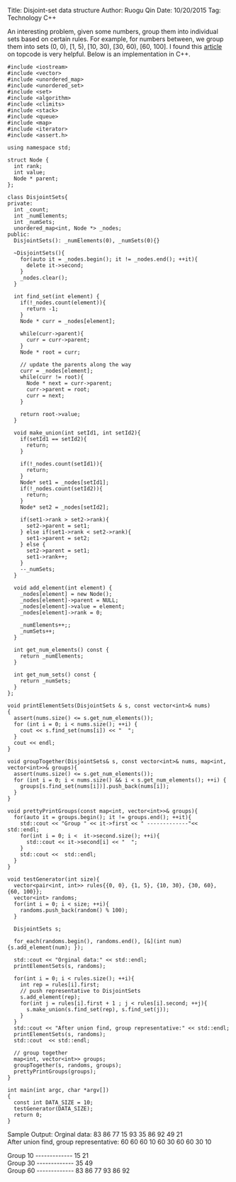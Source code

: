 Title: Disjoint-set data structure
Author: Ruogu Qin
Date: 10/20/2015
Tag: Technology
     C++

An interesting problem, given some numbers, group them into individual sets based on certain rules. For example, for numbers between, we group them into sets (0, 0), [1, 5), [10, 30), [30, 60), [60, 100]. I found this [article](https://www.topcoder.com/community/data-science/data-science-tutorials/disjoint-set-data-structures/) on topcode is very helpful. Below is an implementation in C++.

~~~~{.cpp}
#include <iostream>
#include <vector>
#include <unordered_map>
#include <unordered_set>
#include <set>
#include <algorithm>
#include <climits>
#include <stack>
#include <queue>
#include <map>
#include <iterator>
#include <assert.h>

using namespace std;

struct Node {
  int rank;
  int value;
  Node * parent;
};

class DisjointSets{
private:
  int _count;
  int _numElements;
  int _numSets;
  unordered_map<int, Node *> _nodes;
public:
  DisjointSets(): _numElements(0), _numSets(0){}

  ~DisjointSets(){
    for(auto it = _nodes.begin(); it != _nodes.end(); ++it){
      delete it->second;
    }
    _nodes.clear();
  }

  int find_set(int element) {
    if(!_nodes.count(element)){
      return -1;
    }
    Node * curr = _nodes[element];

    while(curr->parent){
      curr = curr->parent;
    }
    Node * root = curr;

    // update the parents along the way
    curr = _nodes[element];
    while(curr != root){
      Node * next = curr->parent;
      curr->parent = root;
      curr = next;
    }

    return root->value;
  }

  void make_union(int setId1, int setId2){
    if(setId1 == setId2){
      return;
    }

    if(!_nodes.count(setId1)){
      return;
    }
    Node* set1 = _nodes[setId1];
    if(!_nodes.count(setId2)){
      return;
    }
    Node* set2 = _nodes[setId2];

    if(set1->rank > set2->rank){
      set2->parent = set1;
    } else if(set1->rank < set2->rank){
      set1->parent = set2;
    } else {
      set2->parent = set1;
      set1->rank++;
    }
    --_numSets;
  }

  void add_element(int element) {
    _nodes[element] = new Node();
    _nodes[element]->parent = NULL;
    _nodes[element]->value = element;
    _nodes[element]->rank = 0;

    _numElements++;;
    _numSets++;
  }

  int get_num_elements() const {
    return _numElements;
  }

  int get_num_sets() const {
    return _numSets;
  }
};

void printElementSets(DisjointSets & s, const vector<int>& nums)
{
  assert(nums.size() <= s.get_num_elements());
  for (int i = 0; i < nums.size(); ++i) {
    cout << s.find_set(nums[i]) << "  ";
  }
  cout << endl;
}

void groupTogether(DisjointSets& s, const vector<int>& nums, map<int, vector<int>>& groups){
  assert(nums.size() <= s.get_num_elements());
  for (int i = 0; i < nums.size() && i < s.get_num_elements(); ++i) {
    groups[s.find_set(nums[i])].push_back(nums[i]);
  }
}

void prettyPrintGroups(const map<int, vector<int>>& groups){
  for(auto it = groups.begin(); it != groups.end(); ++it){
    std::cout << "Group " << it->first << " -------------"<< std::endl;
    for(int i = 0; i <  it->second.size(); ++i){
      std::cout << it->second[i] << "  ";
    }
    std::cout <<  std::endl;
  }
}

void testGenerator(int size){
  vector<pair<int, int>> rules{{0, 0}, {1, 5}, {10, 30}, {30, 60}, {60, 100}};
  vector<int> randoms;
  for(int i = 0; i < size; ++i){
    randoms.push_back(random() % 100);
  }

  DisjointSets s;

  for_each(randoms.begin(), randoms.end(), [&](int num){s.add_element(num); });

  std::cout << "Orginal data:" << std::endl;
  printElementSets(s, randoms);

  for(int i = 0; i < rules.size(); ++i){
    int rep = rules[i].first;
    // push representative to DisjointSets
    s.add_element(rep);
    for(int j = rules[i].first + 1 ; j < rules[i].second; ++j){
      s.make_union(s.find_set(rep), s.find_set(j));
    }
  }
  std::cout << "After union find, group representative:" << std::endl;
  printElementSets(s, randoms);
  std::cout  << std::endl;

  // group together
  map<int, vector<int>> groups;
  groupTogether(s, randoms, groups);
  prettyPrintGroups(groups);
}

int main(int argc, char *argv[])
{
  const int DATA_SIZE = 10;
  testGenerator(DATA_SIZE);
  return 0;
}
~~~~
Sample Output:
Orginal data:
83  86  77  15  93  35  86  92  49  21  
After union find, group representative:
60  60  60  10  60  30  60  60  30  10  

Group 10 -------------
15  21  
Group 30 -------------
35  49  
Group 60 -------------
83  86  77  93  86  92
~~~~
